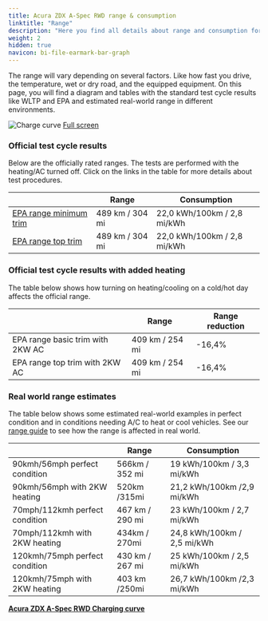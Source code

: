```yaml
---
title: Acura ZDX A-Spec RWD range & consumption
linktitle: "Range"
description: "Here you find all details about range and consumption for Acura ZDX A-Spec RWD."
weight: 2
hidden: true
navicon: bi-file-earmark-bar-graph
---
```

<!-- markdownlint-disable MD033 -->
<!-- markdownlint-disable MD010 -->

The range will vary depending on several factors. Like how fast you drive, the temperature, wet or dry road, and the equipped equipment. On this page, you will find a diagram and tables with the standard test cycle results like WLTP and EPA and estimated real-world range in different environments.

<img class="img-fluid" alt="Charge curve" src="/images//models/acura/zdx/zdx_a-spec_rwd/range.svg"/>
<a href="/images/models/acura/zdx/zdx_a-spec_rwd/range.svg">Full screen</a>

### Official test cycle results

Below are the officially rated ranges. The tests are performed with the heating/AC turned off. Click on the links in the table for more details about test procedures.

<div class="table-responsive">
<table class="table table-striped border">
	<thead>
		<tr>
			<th>
			</th>
			<th>
				Range
			</th>
			<th>
				Consumption
			</th>
		</tr>
	</thead>
	<tbody>
		<tr>
			<td>
				<a href="../../../../../guides/understandingrange/epa/ ">
					EPA range minimum trim
				</a>
			</td>
			<td>
				489 km / 304 mi
			</td>
			<td>
				22,0 kWh/100km / 2,8 mi/kWh
			</td>
		</tr>
		<tr>
			<td>
				<a href="../../../../../guides/understandingrange/epa/ ">
					EPA range top trim
				</a>
			</td>
			<td>
				489 km / 304 mi
			</td>
			<td>
				22,0 kWh/100km / 2,8 mi/kWh
			</td>
		</tr>
	</tbody>
</table>
</div>

### Official test cycle results with added heating

The table below shows how turning on heating/cooling on a cold/hot day affects the official range.

<div class="table-responsive">
<table class="table table-striped border">
	<thead>
		<tr>
			<th>
			</th>
			<th>
				Range
			</th>
			<th>
				Range reduction
			</th>
		</tr>
	</thead>
	<tbody>
		<tr>
			<td>
				EPA range basic trim with 2KW AC
			</td>
			<td>
				409 km / 254 mi
			</td>
			<td>
				-16,4%
			</td>
		</tr>
		<tr>
			<td>
				EPA range top trim with 2KW AC
			</td>
			<td>
				409 km / 254 mi
			</td>
			<td>
				-16,4%
			</td>
		</tr>
	</tbody>
</table>
</div>

### Real world range estimates

The table below shows some estimated real-world examples in perfect condition and in conditions needing A/C to heat or cool vehicles. See our [range guide](../../../../../guides/understandingrange/) to see how the range is affected in real world.

<div class="table-responsive">
<table class="table table-striped border">
	<thead>
		<tr>
			<th>
			</th>
			<th>
				Range
			</th>
			<th>
				Consumption
			</th>
		</tr>
	</thead>
	<tbody>
		<tr>
			<td>
				90kmh/56mph perfect condition
			</td>
			<td>
				566km / 352 mi
			</td>
			<td>
				19 kWh/100km / 3,3 mi/kWh
			</td>
		</tr>
		<tr>
			<td>
				90kmh/56mph with 2KW heating
			</td>
			<td>
				520km /315mi
			</td>
			<td>
				21,2 kWh/100km /2,9 mi/kWh 
			</td>
		</tr>
		<tr>
			<td>
				70mph/112kmh perfect condition
			</td>
			<td>
				467 km / 290 mi
			</td>
			<td>
				23 kWh/100km / 2,7 mi/kWh
			</td>
		</tr>
		<tr>
			<td>
				70mph/112kmh with 2KW heating
			</td>
			<td>
				434km / 270mi
			</td>
			<td>
				24,8 kWh/100km / 2,5 mi/kWh  
			</td>
		</tr>
		<tr>
			<td>
				120kmh/75mph perfect condition
			</td>
			<td>
				430 km / 267 mi
			</td>
			<td>
				25 kWh/100km / 2,5 mi/kWh
			</td>
		</tr>
		<tr>
			<td>
				120kmh/75mph with 2KW heating
			</td>
			<td>
				403 km /250mi
			</td>
			<td>
				26,7 kWh/100km /2,3 mi/kWh
			</td>
		</tr>
	</tbody>
</table>
</div>
<div class="mt-3 mb-3">
<a href="../" class="text-decoration-none text-black">
<strong><i class="bi-arrow-left"></i> Acura ZDX A-Spec RWD </strong>
</a>
<a href="../chargingcurve/" class="text-decoration-none text-black float-end">
<strong>Charging curve <i class="bi-arrow-right"></i></strong>
</a>
</div>
